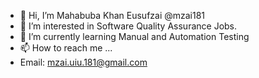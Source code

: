 - 👋 Hi, I’m Mahabuba Khan Eusufzai @mzai181
- 👀 I’m interested in Software Quality Assurance Jobs.
- 🌱 I’m currently learning Manual and Automation Testing
- 📫 How to reach me ...
- Email: mzai.uiu.181@gmail.com

<!---
mzai181/mzai181 is a ✨ special ✨ repository because its `README.md` (this file) appears on your GitHub profile.
You can click the Preview link to take a look at your changes.
--->
